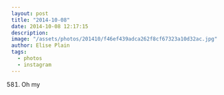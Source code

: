 ```yaml
---
layout: post
title: "2014-10-08"
date: 2014-10-08 12:17:15
description: 
image: "/assets/photos/201410/f46ef439adca262f8cf67323a10d32ac.jpg"
author: Elise Plain
tags: 
  - photos
  - instagram
---
```


581. Oh my
<p></p>
